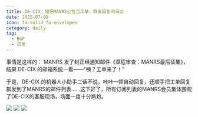 ```yaml
---
title: DE-CIX：错把MANRS公告当工单，群发回复闹乌龙
date: 2025-07-09
icon: fa-solid fa-envelopes
category: daily
tag:
  - BGP
  - 日常
---
```


事情是这样的： MANRS 发了封正经通知邮件《章程审查：MANRS最后征集》，结果 DE-CIX 的邮箱系统一看——“咦？工单来了！”

于是，DE-CIX 的机器人小助手二话不说，咔咔一顿自动回复，还顺手把工单回复群发到了MANRS的邮件列表……这下好了，所有订阅列表的MANRS会员集体围观了DE-CIX的客服现场，场面一度十分尴尬。

![](https://s3.pysio.online/cdn-cgi/image/f=avif,onerror=redirect,slow-connection-quality=50/https://s3.pysio.online/pysioimages/decix1.png)
![](https://s3.pysio.online/cdn-cgi/image/f=avif,onerror=redirect,slow-connection-quality=50/https://s3.pysio.online/pysioimages/decix2.png)
![](https://s3.pysio.online/cdn-cgi/image/f=avif,onerror=redirect,slow-connection-quality=50/https://s3.pysio.online/pysioimages/decix3.png)
